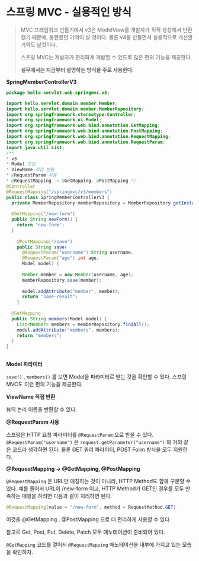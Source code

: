 # 스프링 MVC - 실용적인 방식

> MVC 프레임워크 만들기에서 v3은 ModelView를 개발자가 직적 생성해서 반환했기 때문에, 불편했던 기억이 날 것이다. 물론 v4를 만들면서 실용적으로 개선할 기억도 날것이다.
>
> 스프링 MVC는 개발자가 편리하게 개발할 수 있도록 많은 편의 기능을 제공한다.
>
> **실무에서는 지금부터 설명하는 방식을 주로 사용한다.**



**SpringMemberControllerV3**

```java
package hello.servlet.web.springmvc.v3; 

import hello.servlet.domain.member.Member;
import hello.servlet.domain.member.MemberRepository;
import org.springframework.stereotype.Controller;
import org.springframework.ui.Model;
import org.springframework.web.bind.annotation.GetMapping; 
import org.springframework.web.bind.annotation.PostMapping; 
import org.springframework.web.bind.annotation.RequestMapping; 
import org.springframework.web.bind.annotation.RequestParam;
import java.util.List;
/**
* v3
* Model 도입
* ViewName 직접 반환
* @RequestParam 사용
* @RequestMapping -> @GetMapping, @PostMapping */
@Controller
@RequestMapping("/springmvc/v3/members")
public class SpringMemberControllerV3 {
  private MemberRepository memberRepository = MemberRepository.getInstance();
  
  @GetMapping("/new-form") 
  public String newForm() {
    return "new-form"; 
  }
  
    @PostMapping("/save")
    public String save(
      @RequestParam("username") String username,
      @RequestParam("age") int age,
      Model model) {
      
      Member member = new Member(username, age);
      memberRepository.save(member);
			
      model.addAttribute("member", member); 
      return "save-result";
    }
  
  @GetMapping
  public String members(Model model) {
    List<Member> members = memberRepository.findAll();
    model.addAttribute("members", members);
    return "members";
  } 
}
  
```



**Model 파라미터**

`save()` , `members()` 를 보면 Model을 파라미터로 받는 것을 확인할 수 있다. 스프링 MVC도 이런 편의 기능을 제공한다.



**ViewName 직접 반환**

뷰의 논리 이름을 반환할 수 있다.



**@RequestParam 사용**

스프링은 HTTP 요청 파라미터를 `@RequestParam` 으로 받을 수 있다. `@RequestParam("username")` 은 `request.getParameter("username")` 와 거의 같은 코드라 생각하면 된다.
 물론 GET 쿼리 파라미터, POST Form 방식을 모두 지원한다.



**@RequestMapping  -> @GetMapping, @PostMapping**

`@RequestMapping` 은 URL만 매칭하는 것이 아니라, HTTP Method도 함께 구분할 수 있다.
 예를 들어서 URL이 /new-form 이고, HTTP Method가 GET인 경우를 모두 만족하는 매핑을 하려면 다음과 같이 처리하면 된다.

```java
@RequestMapping(value = "/new-form", method = RequestMethod.GET)
```

이것을 @GetMapping , @PostMapping 으로 더 편리하게 사용할 수 있다. 

참고로 Get, Post, Put, Delete, Patch 모두 애노테이션이 준비되어 있다.



`@GetMapping` 코드를 열어서 `@RequestMapping` 애노테이션을 내부에 가지고 있는 모습을 확인하자.

